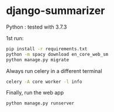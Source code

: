 # django-summarizer

Python : tested with 3.7.3

1st run:
```sh
pip install -r requirements.txt
python -m spacy download en_core_web_sm
python manage.py migrate
```

Always run celery in a different terminal
```sh
celery -A core worker -l info
```

Finally, run the web app
```sh
python manage.py runserver
```
